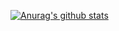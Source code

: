 [![Anurag's github stats](https://github-readme-stats.vercel.app/api?username=cecepsprd21)](https://github.com/anuraghazra/github-readme-stats)
